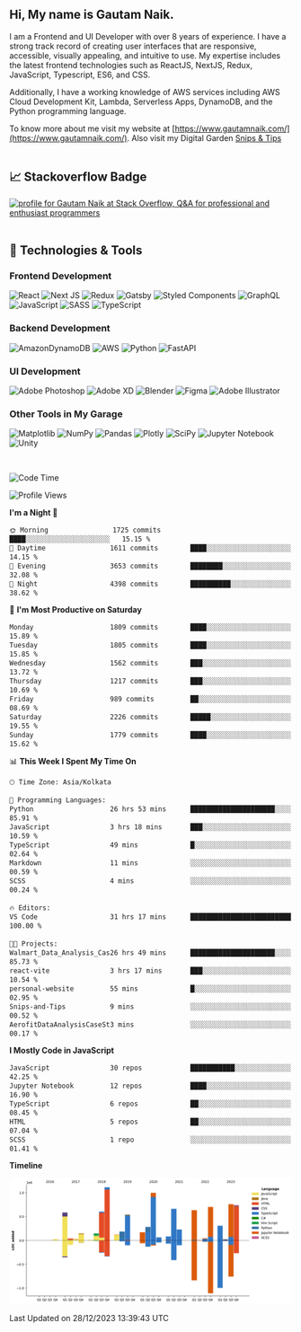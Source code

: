  
## Hi, My name is Gautam Naik.

I am a Frontend and UI Developer with over 8 years of experience. I have a strong track record of creating user interfaces that are responsive, accessible, visually appealing, and intuitive to use. My expertise includes the latest frontend technologies such as ReactJS, NextJS, Redux, JavaScript, Typescript, ES6, and CSS. 

Additionally, I have a working knowledge of AWS services including AWS Cloud Development Kit, Lambda, Serverless Apps, DynamoDB, and the Python programming language. 

To know more about me visit my website at [https://www.gautamnaik.com/](https://www.gautamnaik.com/). Also visit my Digital Garden [Snips & Tips](https://gautamnaik1994.gitbook.io/snippets/)
<br/>
<br/>

## &#x1f4c8; Stackoverflow Badge

<a href="https://stackoverflow.com/users/2376317/gautam-naik"><img src="https://stackoverflow.com/users/flair/2376317.png?theme=dark" width="208" height="58" alt="profile for Gautam Naik at Stack Overflow, Q&amp;A for professional and enthusiast programmers" title="profile for Gautam Naik at Stack Overflow, Q&amp;A for professional and enthusiast programmers"></a>
<br/>
<br/>

## 🔧 Technologies & Tools

### Frontend Development 

![React](https://img.shields.io/badge/react-%2320232a.svg?style=for-the-badge&logo=react&logoColor=%2361DAFB)
![Next JS](https://img.shields.io/badge/Next-black?style=for-the-badge&logo=next.js&logoColor=white)
![Redux](https://img.shields.io/badge/redux-%23593d88.svg?style=for-the-badge&logo=redux&logoColor=white)
![Gatsby](https://img.shields.io/badge/Gatsby-%23663399.svg?style=for-the-badge&logo=gatsby&logoColor=white)
![Styled Components](https://img.shields.io/badge/styled--components-DB7093?style=for-the-badge&logo=styled-components&logoColor=white)
![GraphQL](https://img.shields.io/badge/-GraphQL-E10098?style=for-the-badge&logo=graphql&logoColor=white)
![JavaScript](https://img.shields.io/badge/javascript-%23323330.svg?style=for-the-badge&logo=javascript&logoColor=%23F7DF1E)
![SASS](https://img.shields.io/badge/SASS-hotpink.svg?style=for-the-badge&logo=SASS&logoColor=white)
![TypeScript](https://img.shields.io/badge/typescript-%23007ACC.svg?style=for-the-badge&logo=typescript&logoColor=white)

### Backend Development 

![AmazonDynamoDB](https://img.shields.io/badge/Amazon%20DynamoDB-4053D6?style=for-the-badge&logo=Amazon%20DynamoDB&logoColor=white)
![AWS](https://img.shields.io/badge/AWS-%23FF9900.svg?style=for-the-badge&logo=amazon-aws&logoColor=white)
![Python](https://img.shields.io/badge/python-3670A0?style=for-the-badge&logo=python&logoColor=ffdd54)
![FastAPI](https://img.shields.io/badge/FastAPI-005571?style=for-the-badge&logo=fastapi)


### UI Development 

![Adobe Photoshop](https://img.shields.io/badge/adobe%20photoshop-%2331A8FF.svg?style=for-the-badge&logo=adobe%20photoshop&logoColor=white)
![Adobe XD](https://img.shields.io/badge/Adobe%20XD-470137?style=for-the-badge&logo=Adobe%20XD&logoColor=#FF61F6)
![Blender](https://img.shields.io/badge/blender-%23F5792A.svg?style=for-the-badge&logo=blender&logoColor=white)
![Figma](https://img.shields.io/badge/figma-%23F24E1E.svg?style=for-the-badge&logo=figma&logoColor=white)
![Adobe Illustrator](https://img.shields.io/badge/adobe%20illustrator-%23FF9A00.svg?style=for-the-badge&logo=adobe%20illustrator&logoColor=white)


### Other Tools in My Garage

![Matplotlib](https://img.shields.io/badge/Matplotlib-%23ffffff.svg?style=for-the-badge&logo=Matplotlib&logoColor=black)
![NumPy](https://img.shields.io/badge/numpy-%23013243.svg?style=for-the-badge&logo=numpy&logoColor=white)
![Pandas](https://img.shields.io/badge/pandas-%23150458.svg?style=for-the-badge&logo=pandas&logoColor=white)
![Plotly](https://img.shields.io/badge/Plotly-%233F4F75.svg?style=for-the-badge&logo=plotly&logoColor=white)
![SciPy](https://img.shields.io/badge/SciPy-%230C55A5.svg?style=for-the-badge&logo=scipy&logoColor=%white)
![Jupyter Notebook](https://img.shields.io/badge/jupyter-%23FA0F00.svg?style=for-the-badge&logo=jupyter&logoColor=white)
![Unity](https://img.shields.io/badge/unity-%23000000.svg?style=for-the-badge&logo=unity&logoColor=white)

<br/>

<!--START_SECTION:waka-->
![Code Time](http://img.shields.io/badge/Code%20Time-613%20hrs%201%20min-blue)

![Profile Views](http://img.shields.io/badge/Profile%20Views-6-blue)

**I'm a Night 🦉** 

```text
🌞 Morning                1725 commits        ████░░░░░░░░░░░░░░░░░░░░░   15.15 % 
🌆 Daytime                1611 commits        ████░░░░░░░░░░░░░░░░░░░░░   14.15 % 
🌃 Evening                3653 commits        ████████░░░░░░░░░░░░░░░░░   32.08 % 
🌙 Night                  4398 commits        ██████████░░░░░░░░░░░░░░░   38.62 % 
```
📅 **I'm Most Productive on Saturday** 

```text
Monday                   1809 commits        ████░░░░░░░░░░░░░░░░░░░░░   15.89 % 
Tuesday                  1805 commits        ████░░░░░░░░░░░░░░░░░░░░░   15.85 % 
Wednesday                1562 commits        ███░░░░░░░░░░░░░░░░░░░░░░   13.72 % 
Thursday                 1217 commits        ███░░░░░░░░░░░░░░░░░░░░░░   10.69 % 
Friday                   989 commits         ██░░░░░░░░░░░░░░░░░░░░░░░   08.69 % 
Saturday                 2226 commits        █████░░░░░░░░░░░░░░░░░░░░   19.55 % 
Sunday                   1779 commits        ████░░░░░░░░░░░░░░░░░░░░░   15.62 % 
```


📊 **This Week I Spent My Time On** 

```text
🕑︎ Time Zone: Asia/Kolkata

💬 Programming Languages: 
Python                   26 hrs 53 mins      █████████████████████░░░░   85.91 % 
JavaScript               3 hrs 18 mins       ███░░░░░░░░░░░░░░░░░░░░░░   10.59 % 
TypeScript               49 mins             █░░░░░░░░░░░░░░░░░░░░░░░░   02.64 % 
Markdown                 11 mins             ░░░░░░░░░░░░░░░░░░░░░░░░░   00.59 % 
SCSS                     4 mins              ░░░░░░░░░░░░░░░░░░░░░░░░░   00.24 % 

🔥 Editors: 
VS Code                  31 hrs 17 mins      █████████████████████████   100.00 % 

🐱‍💻 Projects: 
Walmart_Data_Analysis_Cas26 hrs 49 mins      █████████████████████░░░░   85.73 % 
react-vite               3 hrs 17 mins       ███░░░░░░░░░░░░░░░░░░░░░░   10.54 % 
personal-website         55 mins             █░░░░░░░░░░░░░░░░░░░░░░░░   02.95 % 
Snips-and-Tips           9 mins              ░░░░░░░░░░░░░░░░░░░░░░░░░   00.52 % 
AerofitDataAnalysisCaseSt3 mins              ░░░░░░░░░░░░░░░░░░░░░░░░░   00.17 % 
```

**I Mostly Code in JavaScript** 

```text
JavaScript               30 repos            ███████████░░░░░░░░░░░░░░   42.25 % 
Jupyter Notebook         12 repos            ████░░░░░░░░░░░░░░░░░░░░░   16.90 % 
TypeScript               6 repos             ██░░░░░░░░░░░░░░░░░░░░░░░   08.45 % 
HTML                     5 repos             ██░░░░░░░░░░░░░░░░░░░░░░░   07.04 % 
SCSS                     1 repo              ░░░░░░░░░░░░░░░░░░░░░░░░░   01.41 % 
```



**Timeline**

![Lines of Code chart](https://raw.githubusercontent.com/gautamnaik1994/gautamnaik1994/master/assets/bar_graph.png)


 Last Updated on 28/12/2023 13:39:43 UTC
<!--END_SECTION:waka-->

<!-- ## &#x1f4c8; My GitHub Stats

[![Top Langs](https://github-readme-stats.vercel.app/api/top-langs/?username=gautamnaik1994&hide=java,html,css&theme=nord)](https://github.com/anuraghazra/github-readme-stats)


## &#x1f4c8; Wakatime Stats

<a href="https://wakatime.com"><img src="https://wakatime.com/share/@gautamnaik1994/6e3d774f-5628-4179-9709-01d2633682e2.png" /></a> -->
